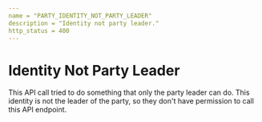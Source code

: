 ```yaml
---
name = "PARTY_IDENTITY_NOT_PARTY_LEADER"
description = "Identity not party leader."
http_status = 400
---
```


# Identity Not Party Leader

This API call tried to do something that only the party leader can do. This identity is not the leader of the party, so they don't have permission to call this API endpoint.
